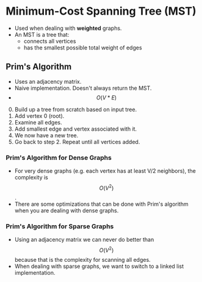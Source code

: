 # Minimum-Cost Spanning Tree (MST)

* Used when dealing with __weighted__ graphs.
* An MST is a tree that:
  - connects all vertices
  - has the smallest possible total weight of edges

## Prim's Algorithm
* Uses an adjacency matrix.
* Naive implementation. Doesn't always return the MST.
* $$ O(V*E) $$
0. Build up a tree from scratch based on input tree.
1. Add vertex 0 (root).
2. Examine all edges.
3. Add smallest edge and vertex associated with it.
4. We now have a new tree.
5. Go back to step 2. Repeat until all vertices added.

### Prim's Algorithm for Dense Graphs
* For very dense graphs (e.g. each vertex has at least V/2 neighbors), the
  complexity is $$ O(V^2) $$.
* There are some optimizations that can be done with Prim's algorithm when you
  are dealing with dense graphs.

### Prim's Algorithm for Sparse Graphs
* Using an adjacency matrix we can never do better than $$ O(V^2) $$ because
  that is the complexity for scanning all edges.
* When dealing with sparse graphs, we want to switch to a linked list
  implementation.
